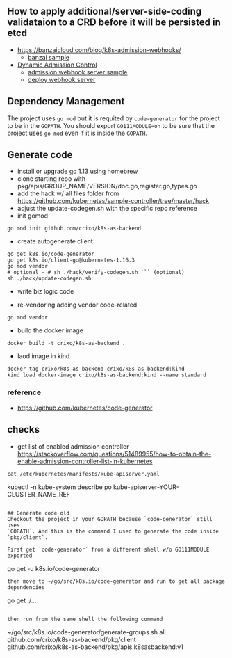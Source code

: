 

## How to apply additional/server-side-coding validataion to a CRD before it will be persisted in etcd

- https://banzaicloud.com/blog/k8s-admission-webhooks/
  - [banzai sample](https://banzaicloud.com/blog/k8s-admission-webhooks/)
- [Dynamic Admission Control](https://kubernetes.io/docs/reference/access-authn-authz/extensible-admission-controllers)
  - [admission webhook server sample](https://github.com/kubernetes/kubernetes/blob/v1.13.0/test/images/webhook/main.go)
  - [deploy webhook server](https://github.com/kubernetes/kubernetes/blob/v1.15.0/test/e2e/apimachinery/webhook.go#L301)


## Dependency Management
The project uses `go mod` but it is requited by `code-generator` for the project
to be in the `GOPATH`. You should export `GO111MODULE=on` to be sure that the
project uses `go mod` even if it is inside the `GOPATH`.


## Generate code
- install or upgrade go 1.13 using homebrew
- clone starting repo with pkg/apis/GROUP_NAME/VERSION/doc.go,register.go,types.go
- add the hack w/ all files folder from https://github.com/kubernetes/sample-controller/tree/master/hack
- adjust the update-codegen.sh with the specific repo reference
- init gomod
```
go mod init github.com/crixo/k8s-as-backend
```
- create autogenerate client
```
go get k8s.io/code-generator
go get k8s.io/client-go@kubernetes-1.16.3
go mod vendor
# optional - # sh ./hack/verify-codegen.sh ``` (optional)
sh ./hack/update-codegen.sh 
```

- write biz logic code

- re-vendoring adding vendor code-related
```
go mod vendor
```

- build the docker image
```
docker build -t crixo/k8s-as-backend .
```

- laod image in kind
```
docker tag crixo/k8s-as-backend crixo/k8s-as-backend:kind
kind load docker-image crixo/k8s-as-backend:kind --name standard
```

### reference
- https://github.com/kubernetes/code-generator

## checks
- get list of enabled admission controller
https://stackoverflow.com/questions/51489955/how-to-obtain-the-enable-admission-controller-list-in-kubernetes
```in console on the control-plane
cat /etc/kubernetes/manifests/kube-apiserver.yaml
```
kubectl -n kube-system describe po kube-apiserver-YOUR-CLUSTER_NAME_REF  
```

## Generate code old
Checkout the project in your GOPATH because `code-generator` still uses
`GOPATH`. And this is the command I used to generate the code inside
`pkg/client`.

First get `code-generator` from a different shell w/o GO111MODULE exported
```
go get -u k8s.io/code-generator
```
then move to ~/go/src/k8s.io/code-generator and run to get all package dependencies
```
go get ./...
```

then run from the same shell the following command

```
~/go/src/k8s.io/code-generator/generate-groups.sh all \
    github.com/crixo/k8s-as-backend/pkg/client \
    github.com/crixo/k8s-as-backend/pkg/apis k8sasbackend:v1
```
